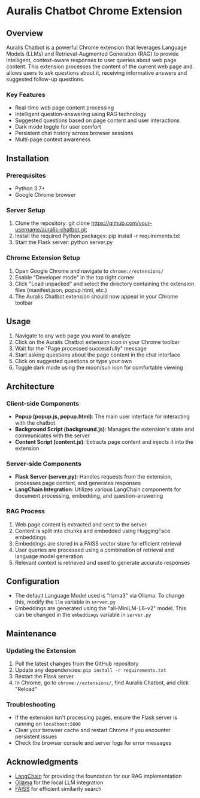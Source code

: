 # Auralis Chatbot Chrome Extension

## Overview

Auralis Chatbot is a powerful Chrome extension that leverages Language Models (LLMs) and Retrieval-Augmented Generation (RAG) to provide intelligent, context-aware responses to user queries about web page content. This extension processes the content of the current web page and allows users to ask questions about it, receiving informative answers and suggested follow-up questions.

### Key Features

- Real-time web page content processing
- Intelligent question-answering using RAG technology
- Suggested questions based on page content and user interactions
- Dark mode toggle for user comfort
- Persistent chat history across browser sessions
- Multi-page context awareness

## Installation

### Prerequisites

- Python 3.7+
- Google Chrome browser

### Server Setup

1. Clone the repository: git clone https://github.com/your-username/auralis-chatbot.git
2. Install the required Python packages: pip install -r requirements.txt
3. Start the Flask server: python server.py

### Chrome Extension Setup

1. Open Google Chrome and navigate to `chrome://extensions/`
2. Enable "Developer mode" in the top right corner
3. Click "Load unpacked" and select the directory containing the extension files (manifest.json, popup.html, etc.)
4. The Auralis Chatbot extension should now appear in your Chrome toolbar

## Usage

1. Navigate to any web page you want to analyze
2. Click on the Auralis Chatbot extension icon in your Chrome toolbar
3. Wait for the "Page processed successfully" message
4. Start asking questions about the page content in the chat interface
5. Click on suggested questions or type your own
6. Toggle dark mode using the moon/sun icon for comfortable viewing

## Architecture

### Client-side Components

- **Popup (popup.js, popup.html)**: The main user interface for interacting with the chatbot
- **Background Script (background.js)**: Manages the extension's state and communicates with the server
- **Content Script (content.js)**: Extracts page content and injects it into the extension

### Server-side Components

- **Flask Server (server.py)**: Handles requests from the extension, processes page content, and generates responses
- **LangChain Integration**: Utilizes various LangChain components for document processing, embedding, and question-answering

### RAG Process

1. Web page content is extracted and sent to the server
2. Content is split into chunks and embedded using HuggingFace embeddings
3. Embeddings are stored in a FAISS vector store for efficient retrieval
4. User queries are processed using a combination of retrieval and language model generation
5. Relevant context is retrieved and used to generate accurate responses

## Configuration

- The default Language Model used is "llama3" via Ollama. To change this, modify the `llm` variable in `server.py`
- Embeddings are generated using the "all-MiniLM-L6-v2" model. This can be changed in the `embeddings` variable in `server.py`

## Maintenance

### Updating the Extension

1. Pull the latest changes from the GitHub repository
2. Update any dependencies: `pip install -r requirements.txt`
3. Restart the Flask server
4. In Chrome, go to `chrome://extensions/`, find Auralis Chatbot, and click "Reload"

### Troubleshooting

- If the extension isn't processing pages, ensure the Flask server is running on `localhost:5000`
- Clear your browser cache and restart Chrome if you encounter persistent issues
- Check the browser console and server logs for error messages


## Acknowledgments

- [LangChain](https://github.com/hwchase17/langchain) for providing the foundation for our RAG implementation
- [Ollama](https://github.com/jmorganca/ollama) for the local LLM integration
- [FAISS](https://github.com/facebookresearch/faiss) for efficient similarity search
